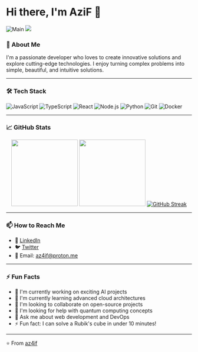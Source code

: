 # Hi there, I'm AziF 👋

![Main](https://github.com/user-attachments/assets/4064d341-3ffd-4921-8188-af7056940e59)
![](https://komarev.com/ghpvc/?username=az4if&color=blueviolet&style=flat-square)

### 🚀 About Me

I'm a passionate developer who loves to create innovative solutions and explore cutting-edge technologies. I enjoy turning complex problems into simple, beautiful, and intuitive solutions.

---

### 🛠️ Tech Stack

![JavaScript](https://img.shields.io/badge/-JavaScript-F7DF1E?style=flat-square&logo=javascript&logoColor=black)
![TypeScript](https://img.shields.io/badge/-TypeScript-3178C6?style=flat-square&logo=typescript&logoColor=white)
![React](https://img.shields.io/badge/-React-61DAFB?style=flat-square&logo=react&logoColor=black)
![Node.js](https://img.shields.io/badge/-Node.js-339933?style=flat-square&logo=node.js&logoColor=white)
![Python](https://img.shields.io/badge/-Python-3776AB?style=flat-square&logo=python&logoColor=white)
![Git](https://img.shields.io/badge/-Git-F05032?style=flat-square&logo=git&logoColor=white)
![Docker](https://img.shields.io/badge/-Docker-2496ED?style=flat-square&logo=docker&logoColor=white)

---

### 📈 GitHub Stats

<p align="center">
  <img height="180em" src="https://github-readme-stats.vercel.app/api?username=az4if&show_icons=true&theme=radical&hide_border=true&count_private=true" />
  <img height="180em" src="https://github-readme-stats.vercel.app/api/top-langs/?username=az4if&layout=compact&theme=radical&hide_border=true" />
  <a href="https://git.io/streak-stats">
    <img src="https://github-readme-streak-stats.herokuapp.com?user=az4if&theme=radical&hide_border=true" alt="GitHub Streak" />
  </a>
</p>


---

### 📫 How to Reach Me

- 💼 [LinkedIn](https://linkedin.com/in/yourprofile)
- 🐦 [Twitter](https://twitter.com/yourhandle)
- 📧 Email: az4if@proton.me

---

### ⚡ Fun Facts

- 🔭 I'm currently working on exciting AI projects
- 🌱 I'm currently learning advanced cloud architectures
- 👯 I'm looking to collaborate on open-source projects
- 🤔 I'm looking for help with quantum computing concepts
- 💬 Ask me about web development and DevOps
- ⚡ Fun fact: I can solve a Rubik's cube in under 10 minutes!

---

⭐️ From [az4if](https://github.com/az4if)
